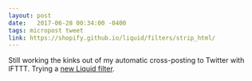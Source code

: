 ```yaml
---
layout: post
date:   2017-06-28 00:34:00 -0400
tags: micropost tweet
link: https://shopify.github.io/liquid/filters/strip_html/
---
```


Still working the kinks out of my automatic cross-posting to Twitter with IFTTT. Trying a [new Liquid filter](https://shopify.github.io/liquid/filters/strip_html/).